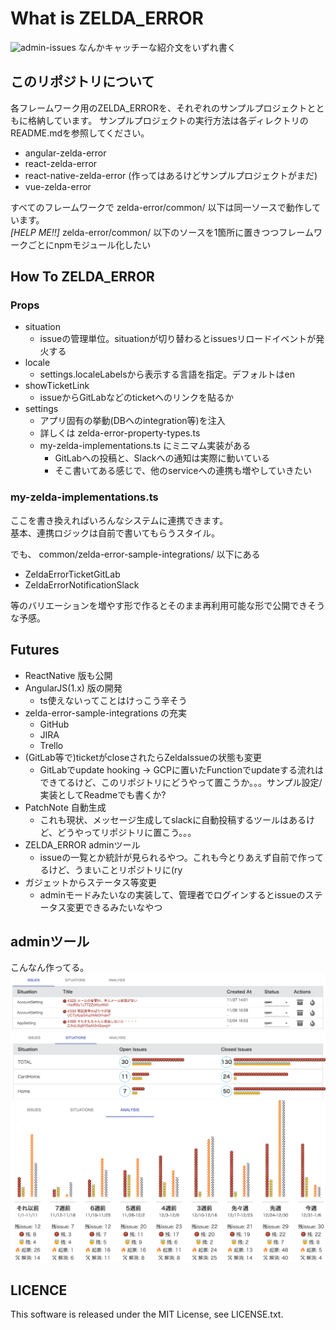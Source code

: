 # What is ZELDA_ERROR
<img src="/DaichiShirakawa/zelda-error-alpha/raw/master/assets/readme-common.png" alt="admin-issues" style="max-width:300px;object-fit:cover;">
なんかキャッチーな紹介文をいずれ書く

## このリポジトリについて
各フレームワーク用のZELDA_ERRORを、それぞれのサンプルプロジェクトとともに格納しています。 
サンプルプロジェクトの実行方法は各ディレクトリのREADME.mdを参照してください。

- angular-zelda-error
- react-zelda-error
- react-native-zelda-error (作ってはあるけどサンプルプロジェクトがまだ)
- vue-zelda-error
 
すべてのフレームワークで zelda-error/common/ 以下は同一ソースで動作しています。  
*[HELP ME!!]* zelda-error/common/ 以下のソースを1箇所に置きつつフレームワークごとにnpmモジュール化したい

## How To ZELDA_ERROR
### Props
- situation
  - issueの管理単位。situationが切り替わるとissuesリロードイベントが発火する
- locale
  - settings.localeLabelsから表示する言語を指定。デフォルトはen
- showTicketLink
  - issueからGitLabなどのticketへのリンクを貼るか
- settings
  - アプリ固有の挙動(DBへのintegration等)を注入
  - 詳しくは zelda-error-property-types.ts
  - my-zelda-implementations.ts にミニマム実装がある
    - GitLabへの投稿と、Slackへの通知は実際に動いている
    - そこ書いてある感じで、他のserviceへの連携も増やしていきたい

### my-zelda-implementations.ts
ここを書き換えればいろんなシステムに連携できます。  
基本、連携ロジックは自前で書いてもらうスタイル。

でも、 common/zelda-error-sample-integrations/ 以下にある
- ZeldaErrorTicketGitLab
- ZeldaErrorNotificationSlack

等のバリエーションを増やす形で作るとそのまま再利用可能な形で公開できそうな予感。

## Futures
- ReactNative 版も公開
- AngularJS(1.x) 版の開発
  - ts使えないってことはけっこう辛そう
- zelda-error-sample-integrations の充実
  - GitHub
  - JIRA
  - Trello
- (GitLab等で)ticketがcloseされたらZeldaIssueの状態も変更
  - GitLabでupdate hooking → GCPに置いたFunctionでupdateする流れはできてるけど、このリポジトリにどうやって置こうか。。。サンプル設定/実装としてReadmeでも書くか?
- PatchNote 自動生成
  - これも現状、メッセージ生成してslackに自動投稿するツールはあるけど、どうやってリポジトリに置こう。。。
- ZELDA_ERROR adminツール
  - issueの一覧とか統計が見られるやつ。これも今とりあえず自前で作ってるけど、うまいことリポジトリに(ry
- ガジェットからステータス等変更
  - adminモードみたいなの実装して、管理者でログインするとissueのステータス変更できるみたいなやつ

## adminツール
こんなん作ってる。
![admin-issues](assets/admin-issues.png)
![admin-situations](assets/admin-situations.png)
![admin-analysis](assets/admin-analysis.png)

## LICENCE
This software is released under the MIT License, see LICENSE.txt.
